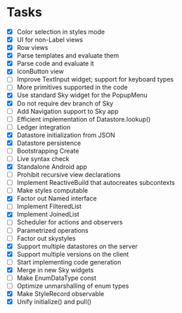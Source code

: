 # Tasks

- [x] Color selection in styles mode
- [x] UI for non-Label views
- [x] Row views
- [x] Parse templates and evaluate them
- [x] Parse code and evaluate it
- [x] IconButton view
- [ ] Improve TextInput widget; support for keyboard types
- [ ] More primitives supported in the code
- [x] Use standard Sky widget for the PopupMenu
- [x] Do not require dev branch of Sky
- [ ] Add Navigation support to Sky app
- [ ] Efficient implementation of Datastore.lookup()
- [ ] Ledger integration
- [x] Datastore initialization from JSON
- [x] Datastore persistence
- [ ] Bootstrapping Create
- [ ] Live syntax check
- [x] Standalone Android app
- [ ] Prohibit recursive view declarations
- [ ] Implement ReactiveBuild that autocreates subcontexts
- [ ] Make styles computable
- [x] Factor out Named interface
- [ ] Implement FilteredList
- [x] Implement JoinedList
- [ ] Scheduler for actions and observers
- [ ] Parametrized operations
- [ ] Factor out skystyles
- [x] Support multiple datastores on the server
- [x] Support multiple versions on the client
- [ ] Start implementing code generation
- [x] Merge in new Sky widgets
- [ ] Make EnumDataType const
- [ ] Optimize unmarshalling of enum types
- [x] Make StyleRecord observable
- [x] Unify initialize() and pull()
